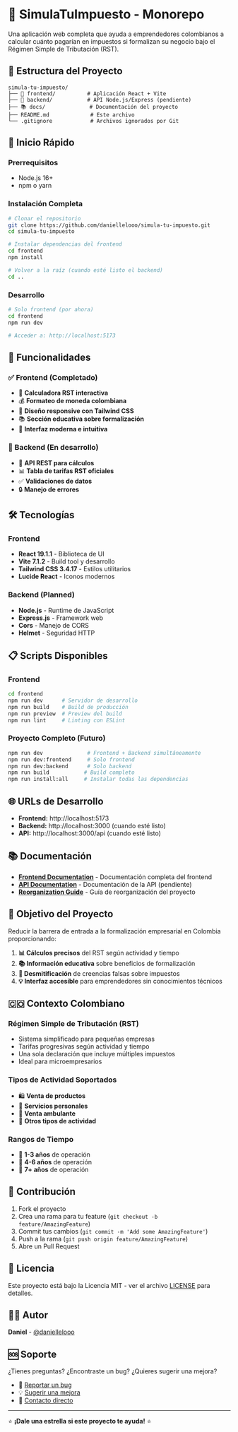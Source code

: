 # 🧮 SimulaTuImpuesto - Monorepo

Una aplicación web completa que ayuda a emprendedores colombianos a calcular cuánto pagarían en impuestos si formalizan su negocio bajo el Régimen Simple de Tributación (RST).

## 📁 Estructura del Proyecto

```
simula-tu-impuesto/
├── 📱 frontend/          # Aplicación React + Vite
├── 🔧 backend/           # API Node.js/Express (pendiente)
├── 📚 docs/              # Documentación del proyecto
├── README.md             # Este archivo
└── .gitignore            # Archivos ignorados por Git
```

## 🚀 Inicio Rápido

### Prerrequisitos
- Node.js 16+
- npm o yarn

### Instalación Completa
```bash
# Clonar el repositorio
git clone https://github.com/daniellelooo/simula-tu-impuesto.git
cd simula-tu-impuesto

# Instalar dependencias del frontend
cd frontend
npm install

# Volver a la raíz (cuando esté listo el backend)
cd ..
```

### Desarrollo
```bash
# Solo frontend (por ahora)
cd frontend
npm run dev

# Acceder a: http://localhost:5173
```

## 🎯 Funcionalidades

### ✅ Frontend (Completado)
- 🧮 **Calculadora RST interactiva**
- 💰 **Formateo de moneda colombiana**
- 📱 **Diseño responsive con Tailwind CSS**
- 📚 **Sección educativa sobre formalización**
- 🎨 **Interfaz moderna e intuitiva**

### 🔄 Backend (En desarrollo)
- 🔗 **API REST para cálculos**
- 📊 **Tabla de tarifas RST oficiales**
- ✅ **Validaciones de datos**
- 🔒 **Manejo de errores**

## 🛠️ Tecnologías

### Frontend
- **React 19.1.1** - Biblioteca de UI
- **Vite 7.1.2** - Build tool y desarrollo
- **Tailwind CSS 3.4.17** - Estilos utilitarios
- **Lucide React** - Iconos modernos

### Backend (Planned)
- **Node.js** - Runtime de JavaScript
- **Express.js** - Framework web
- **Cors** - Manejo de CORS
- **Helmet** - Seguridad HTTP

## 📋 Scripts Disponibles

### Frontend
```bash
cd frontend
npm run dev      # Servidor de desarrollo
npm run build    # Build de producción
npm run preview  # Preview del build
npm run lint     # Linting con ESLint
```

### Proyecto Completo (Futuro)
```bash
npm run dev              # Frontend + Backend simultáneamente
npm run dev:frontend     # Solo frontend
npm run dev:backend      # Solo backend
npm run build           # Build completo
npm run install:all     # Instalar todas las dependencias
```

## 🌐 URLs de Desarrollo

- **Frontend:** http://localhost:5173
- **Backend:** http://localhost:3000 (cuando esté listo)
- **API:** http://localhost:3000/api (cuando esté listo)

## 📚 Documentación

- [**Frontend Documentation**](./docs/FRONTEND_DOCUMENTATION.md) - Documentación completa del frontend
- [**API Documentation**](./docs/API_DOCUMENTATION.md) - Documentación de la API (pendiente)
- [**Reorganization Guide**](./REORGANIZATION_GUIDE.md) - Guía de reorganización del proyecto

## 🎯 Objetivo del Proyecto

Reducir la barrera de entrada a la formalización empresarial en Colombia proporcionando:

1. **📊 Cálculos precisos** del RST según actividad y tiempo
2. **📚 Información educativa** sobre beneficios de formalización  
3. **🚫 Desmitificación** de creencias falsas sobre impuestos
4. **💡 Interfaz accesible** para emprendedores sin conocimientos técnicos

## 🇨🇴 Contexto Colombiano

### Régimen Simple de Tributación (RST)
- Sistema simplificado para pequeñas empresas
- Tarifas progresivas según actividad y tiempo
- Una sola declaración que incluye múltiples impuestos
- Ideal para microempresarios

### Tipos de Actividad Soportados
- 🛍️ **Venta de productos**
- 👥 **Servicios personales** 
- 🚶 **Venta ambulante**
- 🔧 **Otros tipos de actividad**

### Rangos de Tiempo
- 📅 **1-3 años** de operación
- 📅 **4-6 años** de operación  
- 📅 **7+ años** de operación

## 🤝 Contribución

1. Fork el proyecto
2. Crea una rama para tu feature (`git checkout -b feature/AmazingFeature`)
3. Commit tus cambios (`git commit -m 'Add some AmazingFeature'`)
4. Push a la rama (`git push origin feature/AmazingFeature`)
5. Abre un Pull Request

## 📄 Licencia

Este proyecto está bajo la Licencia MIT - ver el archivo [LICENSE](LICENSE) para detalles.

## 👨‍💻 Autor

**Daniel** - [@daniellelooo](https://github.com/daniellelooo)

## 🆘 Soporte

¿Tienes preguntas? ¿Encontraste un bug? ¿Quieres sugerir una mejora?

- 🐛 [Reportar un bug](https://github.com/daniellelooo/simula-tu-impuesto/issues)
- 💡 [Sugerir una mejora](https://github.com/daniellelooo/simula-tu-impuesto/issues)
- 📧 [Contacto directo](mailto:tu-email@dominio.com)

---

⭐ **¡Dale una estrella si este proyecto te ayuda!** ⭐

